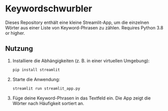 # Keywordschwurbler

Dieses Repository enthält eine kleine Streamlit-App, um die einzelnen Wörter aus einer Liste von Keyword-Phrasen zu zählen.
Requires Python 3.8 or higher.

## Nutzung

1. Installiere die Abhängigkeiten (z. B. in einer virtuellen Umgebung):
   ```bash
   pip install streamlit
   ```
2. Starte die Anwendung:
   ```bash
   streamlit run streamlit_app.py
   ```
3. Füge deine Keyword-Phrasen in das Textfeld ein. Die App zeigt die Wörter nach Häufigkeit sortiert an.
